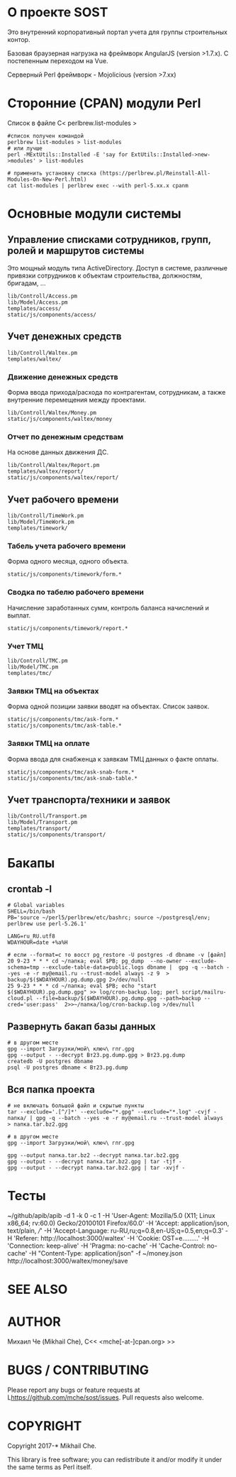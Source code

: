 # О проекте SOST

Это внутренний корпоративный портал учета для группы строительных контор.

Базовая браузерная нагрузка на фреймворк AngularJS (version >1.7.x).
С постепенным переходом на Vue.

Серверный Perl фреймворк - Mojolicious (version >7.xx)

# Сторонние (CPAN) модули Perl

Список в файле C< perlbrew.list-modules >

    #список получен командой
    perlbrew list-modules > list-modules
    # или лучше
    perl -MExtUtils::Installed -E 'say for ExtUtils::Installed->new->modules' > list-modules
    
    # применить установку списка (https://perlbrew.pl/Reinstall-All-Modules-On-New-Perl.html)
    cat list-modules | perlbrew exec --with perl-5.xx.x cpanm


# Основные модули системы

## Управление списками сотрудников, групп, ролей и маршрутов системы

Это мощный модуль типа ActiveDirectory. Доступ в системе, различные привязки сотрудников к объектам строительства, должностям, бригадам, ...

    lib/Controll/Access.pm
    lib/Model/Access.pm
    templates/access/
    static/js/components/access/

## Учет денежных средств

    lib/Controll/Waltex.pm
    templates/waltex/

### Движение денежных средств

Форма ввода прихода/расхода по контрагентам, сотрудникам, а также внутренние перемещения между проектами.

    lib/Controll/Waltex/Money.pm
    static/js/components/waltex/money


### Отчет по денежным средствам

На основе данных движения ДС.

    lib/Controll/Waltex/Report.pm
    templates/waltex/report/
    static/js/components/waltex/report/

## Учет рабочего времени

    lib/Controll/TimeWork.pm
    lib/Model/TimeWork.pm
    templates/timework/

### Табель учета рабочего времени 

Форма одного месяца, одного объекта.

    static/js/components/timework/form.*

### Сводка по табелю рабочего времени 

Начисление заработанных сумм, контроль баланса начислений и выплат.

    static/js/components/timework/report.*

### Учет ТМЦ

    lib/Controll/TMC.pm
    lib/Model/TMC.pm
    templates/tmc/

### Заявки ТМЦ на объектах

Форма одной позиции заявки вводят на объектах. Список заявок.

    static/js/components/tmc/ask-form.*
    static/js/components/tmc/ask-table.*

### Заявки ТМЦ на оплате

Форма ввода для снабженца к заявкам ТМЦ данных о факте оплаты.

    static/js/components/tmc/ask-snab-form.*
    static/js/components/tmc/ask-snab-table.*

## Учет транспорта/техники и заявок

    lib/Controll/Transport.pm
    lib/Model/Transport.pm
    templates/transport/
    static/js/components/transport/


# Бакапы

## crontab -l

    # Global variables
    SHELL=/bin/bash
    PB='source ~/perl5/perlbrew/etc/bashrc; source ~/postgresql/env; perlbrew use perl-5.26.1'

    LANG=ru_RU.utf8
    WDAYHOUR=date +%a%H

    # если --format=с то восст pg_restore -U postgres -d dbname -v [файл]
    20 9-23 * * * cd ~/папка; eval $PB; pg_dump  --no-owner --exclude-schema=tmp --exclude-table-data=public.logs dbname |  gpg -q --batch --yes -e -r my@email.ru --trust-model always -z 9  > backup/$($WDAYHOUR).pg.dump.gpg 2>/dev/null
    25 9-23 * * * cd ~/папка; eval $PB; echo "start $($WDAYHOUR).pg.dump.gpg" >> log/cron-backup.log; perl script/mailru-cloud.pl --file=backup/$($WDAYHOUR).pg.dump.gpg --path=backup --cred='user:pass'  2>>~/папка/log/cron-backup.log >/dev/null

## Развернуть бакап базы данных

    # в другом месте
    gpg --import Загрузки/мой\ ключ\ гпг.gpg
    gpg --output - --decrypt Вт23.pg.dump.gpg > Вт23.pg.dump
    createdb -U postgres dbname
    psql -U postgres dbname < Вт23.pg.dump

## Вся папка проекта

    # не включать большой файл и скрытые пункты
    tar --exclude='.[^/]*' --exclude="*.gpg" --exclude="*.log" -cvjf -  папка/ | gpg -q --batch --yes -e -r my@email.ru --trust-model always  > папка.tar.bz2.gpg
    
    # в другом месте
    gpg --import Загрузки/мой\ ключ\ гпг.gpg
    
    gpg --output папка.tar.bz2 --decrypt папка.tar.bz2.gpg
    gpg --output - --decrypt папка.tar.bz2.gpg | tar -tjf -
    gpg --output - --decrypt папка.tar.bz2.gpg | tar -xvjf -

# Тесты

   ~/github/apib/apib  -d 1 -k 0 -c 1  -H 'User-Agent: Mozilla/5.0 (X11; Linux x86_64; rv:60.0) Gecko/20100101 Firefox/60.0' -H 'Accept: application/json, text/plain, */*' -H 'Accept-Language: ru-RU,ru;q=0.8,en-US;q=0.5,en;q=0.3' -H 'Referer: http://localhost:3000/waltex' -H 'Cookie: OST=e.........' -H 'Connection: keep-alive' -H 'Pragma: no-cache' -H 'Cache-Control: no-cache' -H "Content-Type: application/json" -f ~/money.json http://localhost:3000/waltex/money/save

# SEE ALSO


# AUTHOR

Михаил Че (Mikhail Che), C<< <mche[-at-]cpan.org> >>

# BUGS / CONTRIBUTING

Please report any bugs or feature requests at L<https://github.com/mche/sost/issues>. Pull requests also welcome.

# COPYRIGHT

Copyright 2017-* Mikhail Che.

This library is free software; you can redistribute it and/or modify
it under the same terms as Perl itself.

